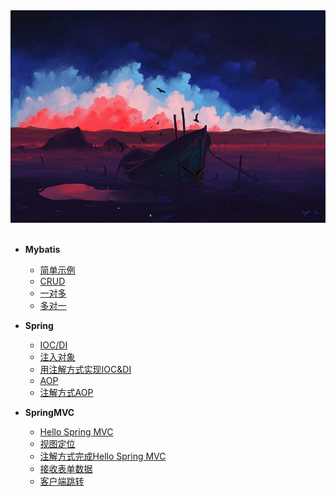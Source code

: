 

<div align="center"><img width="600" height="340" src="https://github.com/NTFSk/JavaLearning/blob/master/pictures/readme_pictrues/wallhaven-13mk9v.jpg"/></div>
<br>


* __Mybatis__
	- [简单示例](https://github.com/NTFSk/JavaLearning/blob/master/source/Mybatis/1.%E4%B8%80%E4%B8%AA%E7%AE%80%E5%8D%95%E7%9A%84%E7%A4%BA%E4%BE%8B.md)
	- [CRUD](https://github.com/NTFSk/JavaLearning/blob/master/source/Mybatis/2.CRUD.md)
	- [一对多](https://github.com/NTFSk/JavaLearning/blob/master/source/Mybatis/3.mybatis%E4%B8%AD%E7%9A%84%E4%B8%80%E5%AF%B9%E5%A4%9A.md)
	- [多对一](https://github.com/NTFSk/JavaLearning/blob/master/source/Mybatis/4.mybatis%E4%B8%AD%E7%9A%84%E5%A4%9A%E5%AF%B9%E4%B8%80.md) 

* __Spring__
	- [IOC/DI](./source/Spring/IOC&DI.md)
	- [注入对象](./source/Spring/注入对象.md)
	- [用注解方式实现IOC&DI](./source/Spring/用注解方式实现IOC&DI.md)
	- [AOP](./source/Spring/AOP.md)
	- [注解方式AOP](./source/Spring/注解AOP.md)


* __SpringMVC__
	- [Hello Spring MVC](./source/SpringMVC/Hello-SpringMVC.md)
	- [视图定位](./source/SpringMVC/视图定位.md)
	- [注解方式完成Hello Spring MVC](./source/SpringMVC/注解方式.md )
	- [接收表单数据](./source/SpringMVC/接收数据.md)
	- [客户端跳转](./source/SpringMVC/客户端跳转.md)